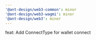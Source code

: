 ```yaml
---
'@ant-design/web3-common': minor
'@ant-design/web3-wagmi': minor
'@ant-design/web3': minor
---
```


feat: Add ConnectType for wallet connect
